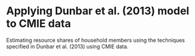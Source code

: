 # Applying Dunbar et al. (2013) model to CMIE data

Estimating resource shares of household members using the techniques specified in Dunbar et al. (2013) using CMIE data.
